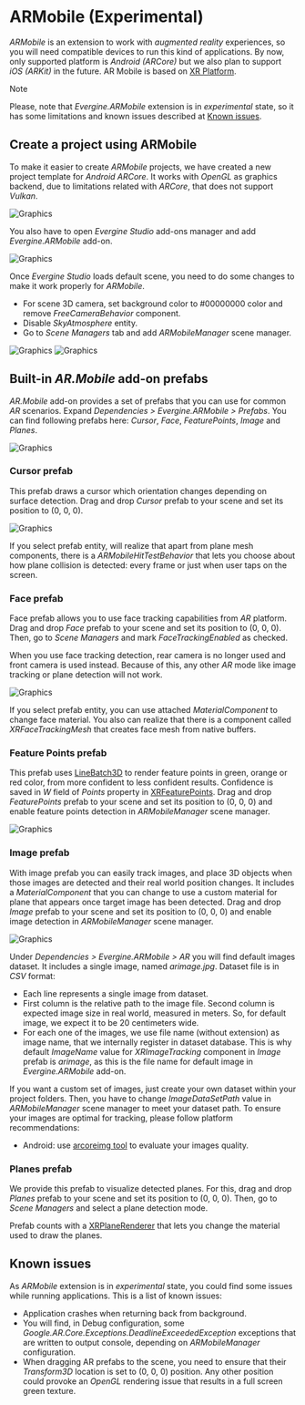 # ARMobile (Experimental)
_ARMobile_ is an extension to work with _augmented reality_ experiences, so you will need compatible devices to run this kind of applications. By now, only supported platform is _Android (ARCore)_ but we also plan to support _iOS (ARKit)_ in the future. AR Mobile is based on [XR Platform](../../xr/index.md).

> [!NOTE]
> Please, note that _Evergine.ARMobile_ extension is in _experimental_ state, so it has some limitations and known issues described at [Known issues](#known-issues).

## Create a project using ARMobile
To make it easier to create _ARMobile_ projects, we have created a new project template for _Android ARCore_. It works with _OpenGL_ as graphics backend, due to limitations related with _ARCore_, that does not support _Vulkan_.

![Graphics](images/new-project.jpg)

You also have to open _Evergine Studio_ add-ons manager and add _Evergine.ARMobile_ add-on.

![Graphics](images/add-addon.jpg)

Once _Evergine Studio_ loads default scene, you need to do some changes to make it work properly for _ARMobile_.
- For scene 3D camera, set background color to #00000000 color and remove _FreeCameraBehavior_ component.
- Disable _SkyAtmosphere_ entity.
- Go to _Scene Managers_ tab and add _ARMobileManager_ scene manager.

![Graphics](images/project-config1.jpg)
![Graphics](images/project-config2.jpg)

## Built-in _AR.Mobile_ add-on prefabs
_AR.Mobile_ add-on provides a set of prefabs that you can use for common _AR_ scenarios. Expand _Dependencies > Evergine.ARMobile > Prefabs_. You can find following prefabs here: _Cursor_, _Face_, _FeaturePoints_, _Image_ and _Planes_.

![Graphics](images/add-on-prefabs.jpg)

### Cursor prefab
This prefab draws a cursor which orientation changes depending on surface detection. Drag and drop _Cursor_ prefab to your scene and set its position to (0, 0, 0).

![Graphics](images/prefab-cursor.jpg)

If you select prefab entity, will realize that apart from plane mesh components, there is a _ARMobileHitTestBehavior_ that lets you choose about how plane collision is detected: every frame or just when user taps on the screen.

### Face prefab
Face prefab allows you to use face tracking capabilities from _AR_ platform. Drag and drop _Face_ prefab to your scene and set its position to (0, 0, 0). Then, go to _Scene Managers_ and mark _FaceTrackingEnabled_ as checked. 

When you use face tracking detection, rear camera is no longer used and front camera is used instead. Because of this, any other _AR_ mode like image tracking or plane detection will not work.

![Graphics](images/prefab-face.jpg)

If you select prefab entity, you can use attached _MaterialComponent_ to change face material. You also can realize that there is a component called _XRFaceTrackingMesh_ that creates face mesh from native buffers.

### Feature Points prefab
This prefab uses [LineBatch3D](xref:Evergine.Framework.Graphics.LineBatch3D) to render feature points in green, orange or red color, from more confident to less confident results. Confidence is saved in _W_ field of _Points_ property in [XRFeaturePoints](xref:Evergine.Framework.XR.FeaturePoints.XRFeaturePoints). Drag and drop _FeaturePoints_ prefab to your scene and set its position to (0, 0, 0) and enable feature points detection in _ARMobileManager_ scene manager.

![Graphics](images/prefab-points.jpg)

### Image prefab
With image prefab you can easily track images, and place 3D objects when those images are detected and their real world position changes. It includes a _MaterialComponent_ that you can change to use a custom material for plane that appears once target image has been detected. Drag and drop _Image_ prefab to your scene and set its position to (0, 0, 0) and enable image detection in _ARMobileManager_ scene manager.

![Graphics](images/prefab-images.jpg)

Under _Dependencies > Evergine.ARMobile > AR_ you will find default images dataset. It includes a single image, named _arimage.jpg_. Dataset file is in _CSV_ format:
- Each line represents a single image from dataset.
- First column is the relative path to the image file. Second column is expected image size in real world, measured in meters. So, for default image, we expect it to be 20 centimeters wide.
- For each one of the images, we use file name (without extension) as image name, that we internally register in dataset database. This is why default _ImageName_ value for _XRImageTracking_ component in _Image_ prefab is _arimage_, as this is the file name for default image in _Evergine.ARMobile_ add-on.

If you want a custom set of images, just create your own dataset within your project folders. Then, you have to change _ImageDataSetPath_ value in _ARMobileManager_ scene manager to meet your dataset path. To ensure your images are optimal for tracking, please follow platform recommendations:
- Android: use [arcoreimg tool](https://developers.google.com/ar/develop/augmented-images/arcoreimg) to evaluate your images quality.

### Planes prefab
We provide this prefab to visualize detected planes. For this, drag and drop _Planes_ prefab to your scene and set its position to (0, 0, 0). Then, go to _Scene Managers_ and 
select a plane detection mode.

Prefab counts with a [XRPlaneRenderer](xref:Evergine.Components.XR.XRPlaneRenderer) that lets you change the material used to draw the planes.

## Known issues
As _ARMobile_ extension is in _experimental_ state, you could find some issues while running applications. This is a list of known issues:
- Application crashes when returning back from background.
- You will find, in Debug configuration, some _Google.AR.Core.Exceptions.DeadlineExceededException_ exceptions that are written to output console, depending on _ARMobileManager_ configuration.
- When dragging AR prefabs to the scene, you need to ensure that their _Transform3D_ location is set to (0, 0, 0) position. Any other position could provoke an _OpenGL_ rendering issue that results in a full screen green texture.